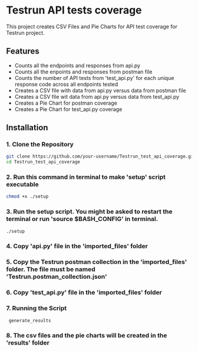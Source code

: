 # Testrun API tests coverage

This project creates CSV Files and Pie Charts for API test coverage for Testrun project.

## Features

- Counts all the endpoints and responses from api.py 
- Counts all the enpoints and responses from postman file
- Counts the number of API tests from 'test_api.py' for each unique response code across all endpoints tested 
- Creates a CSV file with data from api.py versus data from postman file
- Creates a CSV file wit data from api.py versus data from test_api.py
- Creates a Pie Chart for postman coverage
- Creates a Pie Chart for test_api.py coverage

## Installation

### 1. Clone the Repository

```bash
git clone https://github.com/your-username/Testrun_test_api_coverage.git
cd Testrun_test_api_coverage
```
### 2. Run this command in terminal to make 'setup' script executable

```bash 
chmod +x ./setup
```

### 3. Run the setup script. You might be asked to restart the terminal or run 'source $BASH_CONFIG' in terminal.

```bash
./setup
```

### 4. Copy 'api.py' file in the 'imported_files' folder

### 5. Copy the Testrun postman collection in the 'imported_files' folder. The file must be named 'Testrun.postman_collection.json'

### 6. Copy 'test_api.py' file in the 'imported_files' folder

### 7. Running the Script

``` bash
 generate_results
```

### 8. The csv files and the pie charts will be created in the 'results' folder
